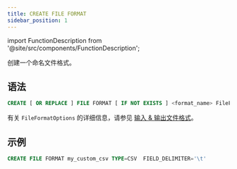 ```yaml
---
title: CREATE FILE FORMAT
sidebar_position: 1
---
```


import FunctionDescription from '@site/src/components/FunctionDescription';

<FunctionDescription description="Introduced or updated: v1.2.339"/>

创建一个命名文件格式。

## 语法

```sql
CREATE [ OR REPLACE ] FILE FORMAT [ IF NOT EXISTS ] <format_name> FileFormatOptions
```

有关 `FileFormatOptions` 的详细信息，请参见 [输入 & 输出文件格式](../../../00-sql-reference/50-file-format-options.md)。

## 示例

```sql
CREATE FILE FORMAT my_custom_csv TYPE=CSV  FIELD_DELIMITER='\t' 
```